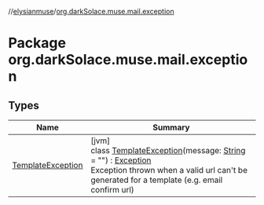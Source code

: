 //[elysianmuse](../../index.md)/[org.darkSolace.muse.mail.exception](index.md)

# Package org.darkSolace.muse.mail.exception

## Types

| Name | Summary |
|---|---|
| [TemplateException](-template-exception/index.md) | [jvm]<br>class [TemplateException](-template-exception/index.md)(message: [String](https://kotlinlang.org/api/latest/jvm/stdlib/kotlin/-string/index.html) = &quot;&quot;) : [Exception](https://docs.oracle.com/javase/8/docs/api/java/lang/Exception.html)<br>Exception thrown when a valid url can't be generated for a template (e.g. email confirm url) |
